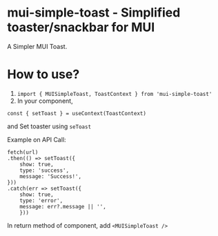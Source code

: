 # mui-simple-toast - Simplified toaster/snackbar for MUI
A Simpler MUI Toast.

# How to use?

1. `import { MUISimpleToast, ToastContext } from 'mui-simple-toast'`
2. In your component, 
```
const { setToast } = useContext(ToastContext)
```

and Set toaster using ```seToast```

Example on API Call:
```
fetch(url)
.then(() => setToast({
    show: true,
    type: 'success',
    message: 'Success!',
}))
.catch(err => setToast({
    show: true,
    type: 'error',
    message: err?.message || '',
    }))

```

In return method of component, add ```<MUISimpleToast />```
